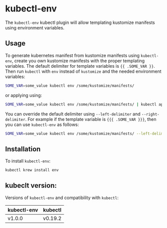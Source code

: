 # kubectl-env

The `kubectl-env` kubectl plugin will allow templating kustomize manifests using environment variables.

## Usage

To generate kubernetes manifest from kustomize manifests using `kubectl-env`, create you own kustomize manifests with the proper templating variables. The default delimiter for template variables is `{{ .SOME_VAR }}`. Then run `kubectl` with `env` instead of `kustomize` and the needed environment variables:

```bash
SOME_VAR=some_value kubectl env /some/kustomize/manifests/
```
or applying using:

```bash
SOME_VAR=some_value kubectl env /some/kustomize/manifests/ | kubectl apply -f-
```

You can override the default delimiter using `--left-delimiter` and `--right-delimiter`. For example if the template variable is `{{{ .SOME_VAR }}}`, then you can use `kubectl-env` as follows:

```bash
SOME_VAR=some_value kubectl env /some/kustomize/manifests/ --left-delimiter="{{{" --right-delimiter="}}}"
```

## Installation

To install `kubectl-env`:

```bash
kubectl krew install env
```

## kubeclt version:

Versions of `kubectl-env` and compatibility with `kubectl`:

| kubectl-env | kubectl |
|---|---|
| v1.0.0 | v0.19.2 |

